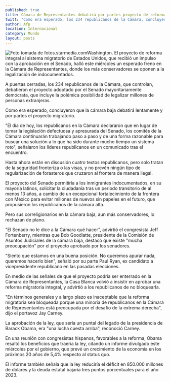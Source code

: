 ```yaml
---
published: true
title: Cámara de Representantes debatirá por partes proyecto de reforma migratoria
twitt: "Como era esperado, los 234 republicanos de la Cámara, concluyeron que la cámara baja debatirá lentamente el plan."
author: Afp
location: Internacional
category: Mundo
layout: posts
---
```


![Foto tomada de fotos.starmedia.com](http://i.imgur.com/VD2Ovbnm.jpg)Washington. El proyecto de reforma integral al sistema migratorio de Estados Unidos, que recibió un impulso con la aprobación en el Senado, halló este miércoles un esperado freno en la Cámara de Representantes, donde los más conservadores se oponen a la legalización de indocumentados.

A puertas cerradas, los 234 republicanos de la Cámara, que controlan, debatieron el proyecto adoptado por el Senado mayoritariamente demócrata, que incluye la polémica posibilidad de legalizar millones de personas extranjeras.

Como era esperado, concluyeron que la cámara baja debatirá lentamente y por partes el proyecto migratorio.

"El día de hoy, los republicanos en la Cámara declararon que en lugar de tomar la legislación defectuosa y apresurada del Senado, los comités de la Cámara continuarán trabajando paso a paso y de una forma razonable para buscar una solución a lo que ha sido durante mucho tiempo un sistema roto", señalaron los líderes republicanos en un comunicado tras el encuentro.

Hasta ahora están en discusión cuatro textos republicanos, pero solo tratan de la seguridad fronteriza o las visas, y no prevén ningún tipo de regularización de forasteros que cruzaron al frontera de manera ilegal.

El proyecto del Senado permitiría a los inmigrantes indocumentados, en su mayoría latinos, solicitar la ciudadanía tras un periodo transitorio de al menos 13 años, a cambio de un excepcional fortalecimiento de la frontera con México para evitar millones de nuevos sin papeles en el futuro, que propusieron los republicanos de la cámara alta.

Pero sus correligionarios en la cámara baja, aun más conservadores, lo rechazan de plano.

"El Senado no le dice a la Cámara qué hacer", advirtió el congresista Jeff Fortenberry, mientras que Bob Goodlatte, presidente de la Comisión de Asuntos Judiciales de la cámara baja, destacó que existe "mucha preocupación" por el proyecto aprobado por los senadores.

"Siento que estamos en una buena posición. No queremos apurar nada, queremos hacerlo bien", señaló por su parte Paul Ryan, ex candidato a vicepresidente republicano en las pasadas elecciones.

En medio de las señales de que el proyecto podría ser enterrado en la Cámara de Representantes, la Casa Blanca volvió a insistir en aprobar una reforma migratoria integral, y advirtió a los republicanos de no bloquearla.

"En términos generales y a largo plazo es inaceptable que la reforma migratoria sea bloqueada porque una minoría de republicanos en la Cámara de Representantes está preocupada por el desafío de la extrema derecha", dijo el portavoz Jay Carney.

La aprobación de la ley, que sería un puntal del legado de la presidencia de Barack Obama, era "una lucha cuesta arriba", reconoció Carney.

En una reunión con congresistas hispanos, favorables a la reforma, Obama resaltó los beneficios que traería la ley, citando un informe divulgado este miércoles por el gobierno, que prevé un crecimiento de la economía en los próximos 20 años de 5,4% respecto al status quo.

El informe también señala que la ley reduciría el déficit en 850.000 millones de dólares y la deuda estatal bajaría tres puntos porcentuales para el año 2023.
